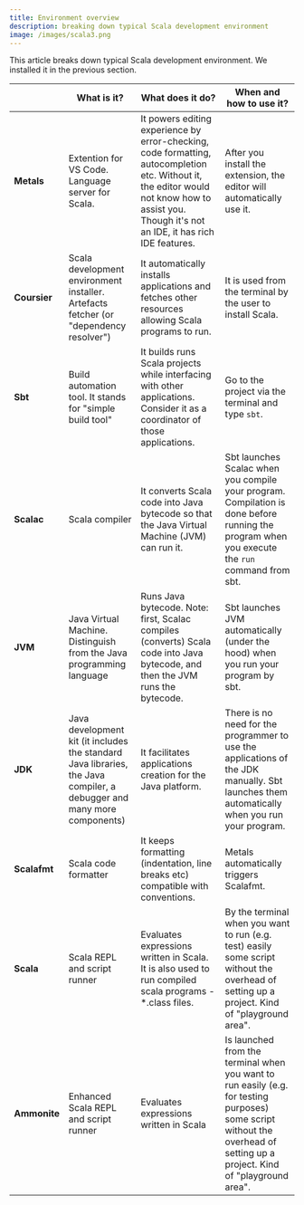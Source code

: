 ```yaml
---
title: Environment overview
description: breaking down typical Scala development environment
image: /images/scala3.png
---
```


This article breaks down typical Scala development environment. We installed it in the previous section.

||What is it?|What does it do?|When and how to use it?|
|------|-----------|-----------|-----------|
|**Metals**|	Extention for VS Code. Language server for Scala. |	It powers editing experience by error-checking, code formatting, autocompletion etc. Without it, the editor would not know how to assist you. Though it's not an IDE, it has rich IDE features.	| After you install the extension, the editor will automatically use it.|
|**Coursier**|Scala development environment installer.  Artefacts fetcher (or "dependency resolver")| It automatically installs applications and fetches other resources allowing Scala programs to run.| It is used from the terminal by the user to install Scala.|
|**Sbt** |Build automation tool. It stands for "simple build tool"| It builds runs Scala projects while interfacing with other applications. Consider it as a coordinator of those applications.|Go to the project via the terminal and type ```sbt```. |
|**Scalac**|Scala compiler|It converts Scala code into Java bytecode so that the Java Virtual Machine (JVM) can run it.|Sbt launches Scalac when you compile your program. Compilation is done before running the program when you execute the `run` command from sbt.|
|**JVM** |Java Virtual Machine. Distinguish from the Java programming language|Runs Java bytecode. Note: first, Scalac compiles (converts) Scala code into Java bytecode, and then the JVM runs the bytecode. |Sbt launches JVM automatically (under the hood) when you run your program by sbt.|
|**JDK**|Java development kit (it includes the standard Java libraries, the Java compiler, a debugger and many more components)|It facilitates applications creation for the Java platform.|There is no need for the programmer to use the applications of the JDK manually. Sbt launches them automatically when you run your program.|
|**Scalafmt**|Scala code formatter|It keeps formatting (indentation, line breaks etc) compatible with conventions.|Metals automatically triggers Scalafmt.|
|**Scala**| Scala REPL and script runner| Evaluates expressions written in Scala. It is also used to run compiled scala programs - *.class files.|	By the terminal when you want to run (e.g. test) easily some script without the overhead of setting up a project. Kind of "playground area".| 
|**Ammonite**|	Enhanced Scala REPL and script runner| Evaluates expressions written in Scala |	Is launched from the terminal when you want to run easily (e.g. for testing purposes) some script without the overhead of setting up a project. Kind of "playground area".|























